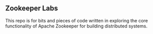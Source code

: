 ## Zookeeper Labs

This repo is for bits and pieces of code written in exploring the core functionality of Apache Zookeeper for building distributed systems.
